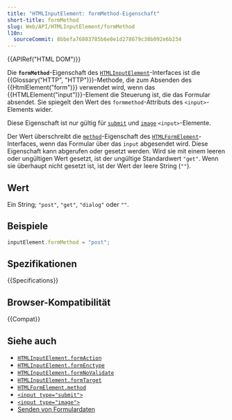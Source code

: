 ```yaml
---
title: "HTMLInputElement: formMethod-Eigenschaft"
short-title: formMethod
slug: Web/API/HTMLInputElement/formMethod
l10n:
  sourceCommit: 8bbefa76803785b6e0e1d278679c38b092e6b234
---
```


{{APIRef("HTML DOM")}}

Die **`formMethod`**-Eigenschaft des [`HTMLInputElement`](/de/docs/Web/API/HTMLInputElement)-Interfaces ist die {{Glossary("HTTP", "HTTP")}}-Methode, die zum Absenden des {{HtmlElement("form")}} verwendet wird, wenn das {{HTMLElement("input")}}-Element die Steuerung ist, die das Formular absendet. Sie spiegelt den Wert des `formmethod`-Attributs des `<input>`-Elements wider.

Diese Eigenschaft ist nur gültig für [`submit`](/de/docs/Web/HTML/Element/input/submit) und [`image`](/de/docs/Web/HTML/Element/input/image) `<input>`-Elemente.

Der Wert überschreibt die [`method`](/de/docs/Web/API/HTMLFormElement/method)-Eigenschaft des [`HTMLFormElement`](/de/docs/Web/API/HTMLFormElement)-Interfaces, wenn das Formular über das `input` abgesendet wird. Diese Eigenschaft kann abgerufen oder gesetzt werden. Wird sie mit einem leeren oder ungültigen Wert gesetzt, ist der ungültige Standardwert `"get"`. Wenn sie überhaupt nicht gesetzt ist, ist der Wert der leere String (`""`).

## Wert

Ein String; `"post"`, `"get"`, `"dialog"` oder `""`.

## Beispiele

```js
inputElement.formMethod = "post";
```

## Spezifikationen

{{Specifications}}

## Browser-Kompatibilität

{{Compat}}

## Siehe auch

- [`HTMLInputElement.formAction`](/de/docs/Web/API/HTMLInputElement/formAction)
- [`HTMLInputElement.formEnctype`](/de/docs/Web/API/HTMLInputElement/formEnctype)
- [`HTMLInputElement.formNoValidate`](/de/docs/Web/API/HTMLInputElement/formNoValidate)
- [`HTMLInputElement.formTarget`](/de/docs/Web/API/HTMLInputElement/formTarget)
- [`HTMLFormElement.method`](/de/docs/Web/API/HTMLFormElement/method)
- [`<input type="submit">`](/de/docs/Web/HTML/Element/input/submit)
- [`<input type="image">`](/de/docs/Web/HTML/Element/input/image)
- [Senden von Formulardaten](/de/docs/Learn/Forms/Sending_and_retrieving_form_data)
